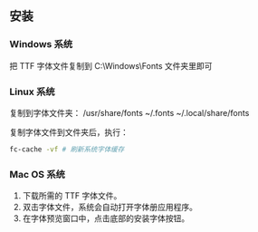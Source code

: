 ## 安装

### Windows 系统
把 TTF 字体文件复制到 C:\Windows\Fonts 文件夹里即可

### Linux 系统
复制到字体文件夹：
 /usr/share/fonts
~/.fonts
~/.local/share/fonts

复制字体文件到文件夹后，执行：
```bash
fc-cache -vf # 刷新系统字体缓存
```

### Mac OS 系统
1. 下载所需的 TTF 字体文件。
2. 双击字体文件，系统会自动打开字体册应用程序。
3. 在字体预览窗口中，点击底部的安装字体按钮。
